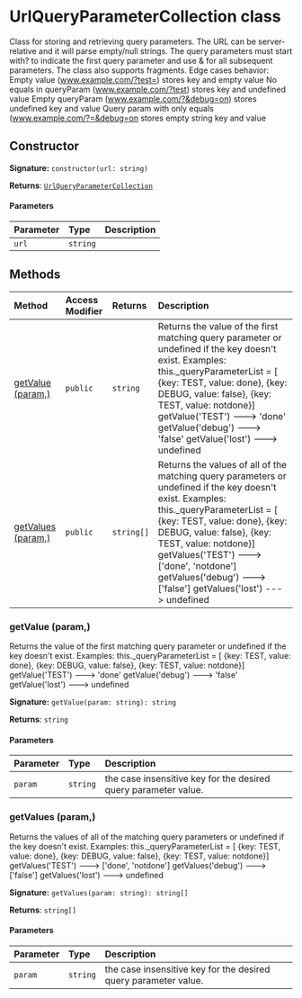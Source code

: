 # UrlQueryParameterCollection class





Class for storing and retrieving query parameters. 
The URL can be server-relative and it will parse empty/null strings. 
The query parameters must start with? to indicate the first query parameter and 
use & for all subsequent parameters. The class also supports fragments. 
Edge cases behavior: 
Empty value (www.example.com/?test=) stores key and empty value 
No equals in queryParam (www.example.com/?test) stores key and undefined value 
Empty queryParam (www.example.com/?&debug=on) stores undefined key and value 
Query param with only equals (www.example.com/?=&debug=on stores empty string key and value


## Constructor


**Signature:** `constructor(url: string)`

**Returns**: [`UrlQueryParameterCollection`](../sp-client-base/urlqueryparametercollection.md)



#### Parameters


| Parameter	   | Type    | Description |
|:-------------|:---------------|:------------|
| `url`    | `string` |  |





## Methods

| Method	   | Access Modifier | Returns	| Description|
|:-------------|:----|:-------|:-----------|
|[getValue (param,)](#getvalue-param)     | `public` | `string` | Returns the value of the first matching query parameter or undefined if the key doesn't exist.  Examples: this._queryParameterList = [  {key: TEST, value: done},  {key: DEBUG, value: false},  {key: TEST, value: notdone}]  getValue('TEST') ---> 'done'  getValue('debug') ---> 'false'  getValue('lost') ---> undefined |
|[getValues (param,)](#getvalues-param)     | `public` | `string[]` | Returns the values of all of the matching query parameters or undefined if the key doesn't exist.  Examples: this._queryParameterList = [  {key: TEST, value: done},  {key: DEBUG, value: false},  {key: TEST, value: notdone}]  getValues('TEST') ---> ['done', 'notdone']  getValues('debug') ---> ['false']  getValues('lost') ---> undefined |





### getValue (param,)

Returns the value of the first matching query parameter or undefined if the key doesn't exist. 
Examples: this._queryParameterList = [ 
{key: TEST, value: done}, 
{key: DEBUG, value: false}, 
{key: TEST, value: notdone}] 
getValue('TEST') ---> 'done' 
getValue('debug') ---> 'false' 
getValue('lost') ---> undefined

**Signature:** ``getValue(param: string): string``

**Returns**: `string`



#### Parameters


| Parameter	   | Type    | Description |
|:-------------|:---------------|:------------|
| `param`    | `string` | the case insensitive key for the desired query parameter value. |


### getValues (param,)

Returns the values of all of the matching query parameters or undefined if the key doesn't exist. 
Examples: this._queryParameterList = [ 
{key: TEST, value: done}, 
{key: DEBUG, value: false}, 
{key: TEST, value: notdone}] 
getValues('TEST') ---> ['done', 'notdone'] 
getValues('debug') ---> ['false'] 
getValues('lost') ---> undefined

**Signature:** ``getValues(param: string): string[]``

**Returns**: `string[]`



#### Parameters


| Parameter	   | Type    | Description |
|:-------------|:---------------|:------------|
| `param`    | `string` | the case insensitive key for the desired query parameter value. |

